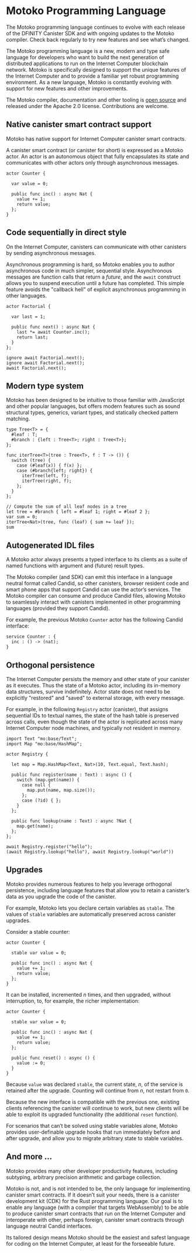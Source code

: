 # Motoko Programming Language

<div class="important">

The Motoko programming language continues to evolve with each release of the DFINITY Canister SDK and with ongoing updates to the Motoko compiler. Check back regularly to try new features and see what’s changed.

</div>

The Motoko programming language is a new, modern and type safe language for developers who want to build the next generation of distributed applications to run on the Internet Computer blockchain network. Motoko is specifically designed to support the unique features of the Internet Computer and to provide a familiar yet robust programming environment. As a new language, Motoko is constantly evolving with support for new features and other improvements.

The Motoko compiler, documentation and other tooling is [open source](https://github.com/dfinity/motoko) and released under the Apache 2.0 license. Contributions are welcome.

## Native canister smart contract support

Motoko has native support for Internet Computer canister smart contracts.

A canister smart contract (or canister for short) is expressed as a Motoko actor. An actor is an autonomous object that fully encapsulates its state and communicates with other actors only through asynchronous messages.

``` motoko filename=counter
actor Counter {

  var value = 0;

  public func inc() : async Nat {
    value += 1;
    return value;
  };
}
```

## Code sequentially in direct style

On the Internet Computer, canisters can communicate with other canisters by sending asynchronous messages.

Asynchronous programming is hard, so Motoko enables you to author asynchronous code in much simpler, sequential style. Asynchronous messages are function calls that return a *future*, and the `await` construct allows you to suspend execution until a future has completed. This simple feature avoids the "callback hell" of explicit asynchronous programming in other languages.

``` motoko include=counter
actor Factorial {

  var last = 1;

  public func next() : async Nat {
    last *= await Counter.inc();
    return last;
  }
};

ignore await Factorial.next();
ignore await Factorial.next();
await Factorial.next();
```

## Modern type system

Motoko has been designed to be intuitive to those familiar with JavaScript and other popular languages, but offers modern features such as sound structural types, generics, variant types, and statically checked pattern matching.

``` motoko
type Tree<T> = {
  #leaf : T;
  #branch : {left : Tree<T>; right : Tree<T>};
};

func iterTree<T>(tree : Tree<T>, f : T -> ()) {
  switch (tree) {
    case (#leaf(x)) { f(x) };
    case (#branch{left; right}) {
      iterTree(left, f);
      iterTree(right, f);
    };
  }
};

// Compute the sum of all leaf nodes in a tree
let tree = #branch { left = #leaf 1; right = #leaf 2 };
var sum = 0;
iterTree<Nat>(tree, func (leaf) { sum += leaf });
sum
```

## Autogenerated IDL files

A Motoko actor always presents a typed interface to its clients as a suite of named functions with argument and (future) result types.

The Motoko compiler (and SDK) can emit this interface in a language neutral format called Candid, so other canisters, browser resident code and smart phone apps that support Candid can use the actor’s services. The Motoko compiler can consume and produce Candid files, allowing Motoko to seamlessly interact with canisters implemented in other programming languages (provided they support Candid).

For example, the previous Motoko `Counter` actor has the following Candid interface:

``` candid
service Counter : {
  inc : () -> (nat);
}
```

## Orthogonal persistence

The Internet Computer persists the memory and other state of your canister as it executes. Thus the state of a Motoko actor, including its in-memory data structures, survive indefinitely. Actor state does not need to be explicitly "restored" and "saved" to external storage, with every message.

For example, in the following `Registry` actor (canister), that assigns sequential IDs to textual names, the state of the hash table is preserved across calls, even though the state of the actor is replicated across many Internet Computer node machines, and typically not resident in memory.

``` motoko
import Text "mo:base/Text";
import Map "mo:base/HashMap";

actor Registry {

  let map = Map.HashMap<Text, Nat>(10, Text.equal, Text.hash);

  public func register(name : Text) : async () {
    switch (map.get(name)) {
      case null {
        map.put(name, map.size());
      };
      case (?id) { };
    }
  };

  public func lookup(name : Text) : async ?Nat {
    map.get(name);
  };
};

await Registry.register("hello");
(await Registry.lookup("hello"), await Registry.lookup("world"))
```

## Upgrades

Motoko provides numerous features to help you leverage orthogonal persistence, including language features that allow you to retain a canister’s data as you upgrade the code of the canister.

For example, Motoko lets you declare certain variables as `stable`. The values of `stable` variables are automatically preserved across canister upgrades.

Consider a stable counter:

``` motoko
actor Counter {

  stable var value = 0;

  public func inc() : async Nat {
    value += 1;
    return value;
  };
}
```

It can be installed, incremented *n* times, and then upgraded, without interruption, to, for example, the richer implementation:

``` motoko
actor Counter {

  stable var value = 0;

  public func inc() : async Nat {
    value += 1;
    return value;
  };

  public func reset() : async () {
    value := 0;
  }
}
```

Because `value` was declared `stable`, the current state, *n*, of the service is retained after the upgrade. Counting will continue from *n*, not restart from `0`.

Because the new interface is compatible with the previous one, existing clients referencing the canister will continue to work, but new clients will be able to exploit its upgraded functionality (the additional `reset` function).

For scenarios that can’t be solved using stable variables alone, Motoko provides user-definable upgrade hooks that run immediately before and after upgrade, and allow you to migrate arbitrary state to stable variables.

## And more …​

Motoko provides many other developer productivity features, including subtyping, arbitrary precision arithmetic and garbage collection.

Motoko is not, and is not intended to be, the only language for implementing canister smart contracts. If it doesn’t suit your needs, there is a canister development kit (CDK) for the Rust programming language. Our goal is to enable any language (with a compiler that targets WebAssembly) to be able to produce canister smart contracts that run on the Internet Computer and interoperate with other, perhaps foreign, canister smart contracts through language neutral Candid interfaces.

Its tailored design means Motoko should be the easiest and safest language for coding on the Internet Computer, at least for the forseeable future.
